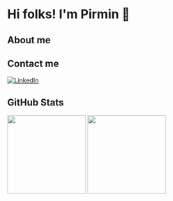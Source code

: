 # Hi folks! I'm Pirmin 👋

## About me

## Contact me
[![LinkedIn](https://img.shields.io/badge/LinkedIn-0077B5?style=for-the-badge&logo=linkedin&logoColor=white)](https://www.linkedin.com/in/pirmin-pernsteiner/)

## GitHub Stats
<div>
  <img height='180em' src='https://github-readme-stats-git-masterrstaa-rickstaa.vercel.app/api?username=PirminP&theme=dark'/>
  <img height='180em' src='https://github-readme-stats.vercel.app/api/top-langs/?username=PirminP&theme=dark'/>
</div>



<!--
**PirminP/PirminP** is a ✨ _special_ ✨ repository because its `README.md` (this file) appears on your GitHub profile.

Here are some ideas to get you started:

- 🔭 I’m currently working on ...
- 🌱 I’m currently learning ...
- 👯 I’m looking to collaborate on ...
- 🤔 I’m looking for help with ...
- 💬 Ask me about ...
- 📫 How to reach me: ...
- 😄 Pronouns: ...
- ⚡ Fun fact: ...
-->
